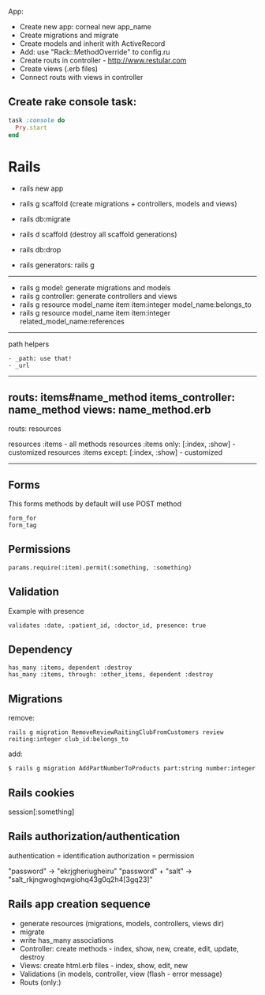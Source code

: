 App:

- Create new app: corneal new app_name
- Create migrations and migrate
- Create models and inherit with ActiveRecord
- Add: use "Rack::MethodOverride" to config.ru
- Create routs in controller - http://www.restular.com
- Create views (.erb files)
- Connect routs with views in controller


## Create rake console task:
```ruby
task :console do
  Pry.start
end
```


# Rails

- rails new app
- rails g scaffold (create migrations + controllers, models and views)
- rails db:migrate
- rails d scaffold (destroy all scaffold generations)
- rails db:drop

- rails generators: rails g

---------
- rails g model: generate migrations and models
- rails g controller: generate controllers and views
- rails g resource model_name item item:integer model_name:belongs_to
- rails g resource model_name item item:integer related_model_name:references
--------
path helpers
```
- _path: use that!
- _url
```
--------
routs: items#name_method
items_controller: name_method
views: name_method.erb
----
routs: resources

resources :items - all methods
resources :items only: [:index, :show] - customized
resources :items except: [:index, :show] - customized

----

## Forms

This forms methods by default will use POST method

```
form_for
form_tag
```

## Permissions
```
params.require(:item).permit(:something, :something)
```

## Validation

Example with presence
```
validates :date, :patient_id, :doctor_id, presence: true
```

## Dependency

```
has_many :items, dependent :destroy
has_many :items, through: :other_items, dependent :destroy

```
## Migrations

remove:
```
rails g migration RemoveReviewRaitingClubFromCustomers review reiting:integer club_id:belongs_to
```
add:
```
$ rails g migration AddPartNumberToProducts part:string number:integer
```

## Rails cookies

session[:something]

## Rails authorization/authentication

authentication = identification
authorization = permission

"password" -> "ekrjgheriugheiru"
"password" + "salt" -> "salt_rkjngwoghqwgiohq43g0q2h4[3gq23]"


## Rails app creation sequence

- generate resources (migrations, models, controllers, views dir)
- migrate
- write has_many associations
- Controller: create methods - index, show, new, create, edit, update, destroy
- Views: create html.erb files -  index, show, edit, new
- Validations (in models, controller, view (flash - error message)
- Routs (only:)


